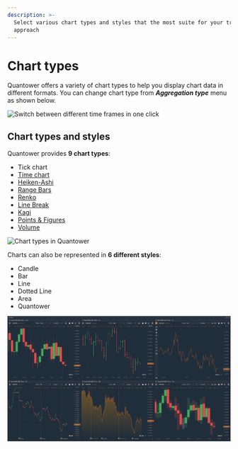 ```yaml
---
description: >-
  Select various chart types and styles that the most suite for your trading
  approach
---
```


# Chart types

Quantower offers a variety of chart types to help you display chart data in different formats. You can change chart type from _**Aggregation type**_ menu as shown below.

![Switch between different time frames in one click](../../../.gitbook/assets/chart-time-selector.png)

## Chart types and styles

Quantower provides **9 chart types**:

* Tick chart
* [Time chart](https://help.optimusflow.qtower.app/analytics-panels/chart/chart-types/time-aggregation)
* [Heiken-Ashi](https://help.optimusflow.qtower.app/analytics-panels/chart/chart-types/heiken-ashi)
* [Range Bars](https://help.optimusflow.qtower.app/analytics-panels/chart/chart-types/range-bars)
* [Renko](https://help.optimusflow.qtower.app/analytics-panels/chart/chart-types/renko)
* [Line Break](https://help.optimusflow.qtower.app/analytics-panels/chart/chart-types/line-break)
* [Kagi](https://help.optimusflow.qtower.app/analytics-panels/chart/chart-types/kagi)
* [Points & Figures](https://help.optimusflow.qtower.app/analytics-panels/chart/chart-types/points-and-figures)
* [Volume](volume-bars.md)

![Chart types in Quantower](../../../.gitbook/assets/period-selector.png)

Charts can also be represented in **6 different styles**:

* Candle
* Bar
* Line
* Dotted Line
* Area
* Quantower

![Chart styles in Quantower &#x2014; Candle, Bar, Line, Dotted Line, Area, Quantower style](../../../.gitbook/assets/chart-styles-1.png)

